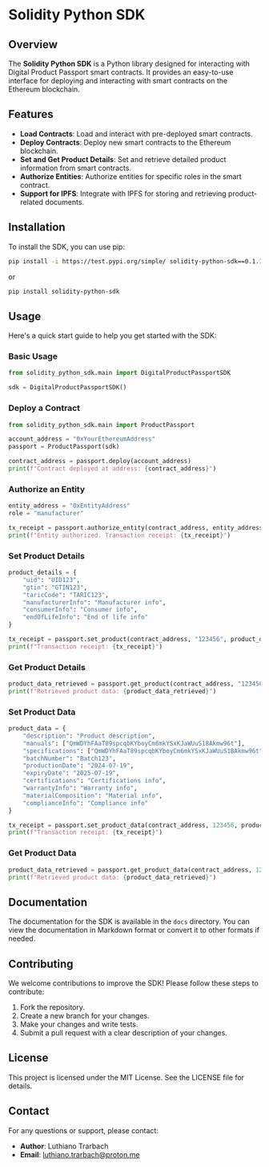 # Solidity Python SDK

## Overview

The **Solidity Python SDK** is a Python library designed for interacting with Digital Product Passport smart contracts. It provides an easy-to-use interface for deploying and interacting with smart contracts on the Ethereum blockchain.

## Features

- **Load Contracts**: Load and interact with pre-deployed smart contracts.
- **Deploy Contracts**: Deploy new smart contracts to the Ethereum blockchain.
- **Set and Get Product Details**: Set and retrieve detailed product information from smart contracts.
- **Authorize Entities**: Authorize entities for specific roles in the smart contract.
- **Support for IPFS**: Integrate with IPFS for storing and retrieving product-related documents.

## Installation

To install the SDK, you can use pip:

```bash
pip install -i https://test.pypi.org/simple/ solidity-python-sdk==0.1.1
```

or 

```bash
pip install solidity-python-sdk
```

## Usage

Here's a quick start guide to help you get started with the SDK:

### Basic Usage

```python
from solidity_python_sdk.main import DigitalProductPassportSDK

sdk = DigitalProductPassportSDK()
```

### Deploy a Contract

```python
from solidity_python_sdk.main import ProductPassport

account_address = "0xYourEthereumAddress"
passport = ProductPassport(sdk)

contract_address = passport.deploy(account_address)
print(f"Contract deployed at address: {contract_address}")
```

### Authorize an Entity

```python
entity_address = "0xEntityAddress"
role = "manufacturer"

tx_receipt = passport.authorize_entity(contract_address, entity_address, role)
print(f"Entity authorized. Transaction receipt: {tx_receipt}")
```

### Set Product Details

```python
product_details = {
    "uid": "UID123",
    "gtin": "GTIN123",
    "taricCode": "TARIC123",
    "manufacturerInfo": "Manufacturer info",
    "consumerInfo": "Consumer info",
    "endOfLifeInfo": "End of life info"
}

tx_receipt = passport.set_product(contract_address, "123456", product_details)
print(f"Transaction receipt: {tx_receipt}")
```

### Get Product Details

```python
product_data_retrieved = passport.get_product(contract_address, "123456")
print(f"Retrieved product data: {product_data_retrieved}")
```

### Set Product Data

```python
product_data = {
    "description": "Product description",
    "manuals": ["QmWDYhFAaT89spcqbKYboyCm6mkYSxKJaWUuS18Akmw96t"],
    "specifications": ["QmWDYhFAaT89spcqbKYboyCm6mkYSxKJaWUuS18Akmw96t"],
    "batchNumber": "Batch123",
    "productionDate": "2024-07-19",
    "expiryDate": "2025-07-19",
    "certifications": "Certifications info",
    "warrantyInfo": "Warranty info",
    "materialComposition": "Material info",
    "complianceInfo": "Compliance info"
}

tx_receipt = passport.set_product_data(contract_address, 123456, product_data)
print(f"Transaction receipt: {tx_receipt}")
```

### Get Product Data

```python
product_data_retrieved = passport.get_product_data(contract_address, 123456)
print(f"Retrieved product data: {product_data_retrieved}")
```

## Documentation

The documentation for the SDK is available in the `docs` directory. You can view the documentation in Markdown format or convert it to other formats if needed.

## Contributing

We welcome contributions to improve the SDK! Please follow these steps to contribute:

1. Fork the repository.
2. Create a new branch for your changes.
3. Make your changes and write tests.
4. Submit a pull request with a clear description of your changes.

## License

This project is licensed under the MIT License. See the LICENSE file for details.

## Contact

For any questions or support, please contact:

- **Author**: Luthiano Trarbach
- **Email**: luthiano.trarbach@proton.me
